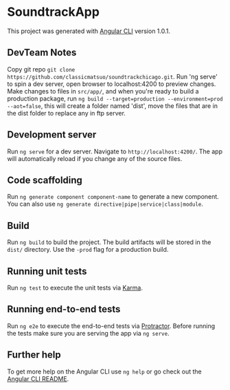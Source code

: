 # SoundtrackApp

This project was generated with [Angular CLI](https://github.com/angular/angular-cli) version 1.0.1.

## DevTeam Notes

Copy git repo `git clone https://github.com/classicmatsuo/soundtrackchicago.git`. Run 'ng serve' to spin a dev server, open browser to localhost:4200 to preview changes. Make changes to files in `src/app/`, and when you're ready to build a production package, run `ng build --target=production --environment=prod --aot=false`, this will create a folder named 'dist', move the files that are in the dist folder to replace any in ftp server.


## Development server

Run `ng serve` for a dev server. Navigate to `http://localhost:4200/`. The app will automatically reload if you change any of the source files.

## Code scaffolding

Run `ng generate component component-name` to generate a new component. You can also use `ng generate directive|pipe|service|class|module`.

## Build

Run `ng build` to build the project. The build artifacts will be stored in the `dist/` directory. Use the `-prod` flag for a production build.

## Running unit tests

Run `ng test` to execute the unit tests via [Karma](https://karma-runner.github.io).

## Running end-to-end tests

Run `ng e2e` to execute the end-to-end tests via [Protractor](http://www.protractortest.org/).
Before running the tests make sure you are serving the app via `ng serve`.

## Further help

To get more help on the Angular CLI use `ng help` or go check out the [Angular CLI README](https://github.com/angular/angular-cli/blob/master/README.md).
